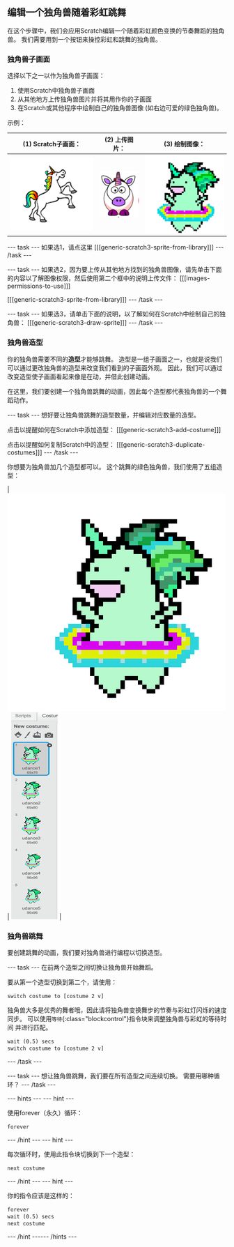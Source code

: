 ## 编辑一个独角兽随着彩虹跳舞

在这个步骤中，我们会应用Scratch编辑一个随着彩虹颜色变换的节奏舞蹈的独角兽。 我们需要用到一个按钮来操控彩虹和跳舞的独角兽。

### 独角兽子画面

选择以下之一以作为独角兽子画面：

1. 使用Scratch中独角兽子画面
2. 从其他地方上传独角兽图片并将其用作你的子画面
3. 在Scratch或其他程序中绘制自己的独角兽图像 (如右边可爱的绿色独角兽)。

示例：

|              (1) Scratch子画面：              |            (2) 上传图片：            |            (3) 绘制图像：             |
|:-----------------------------------------:|:-------------------------------:|:--------------------------------:|
| ![Scratch 独角兽](images/scratchunicorn.png) | ![网络独角兽](images/webunicorn.png) | ![绘制独角兽](images/drawunicorn.png) |

--- task --- 如果选1，请点这里 
[[[generic-scratch3-sprite-from-library]]] 
--- /task ---

--- task --- 如果选2，因为要上传从其他地方找到的独角兽图像，请先单击下面的内容以了解图像权限，然后使用第二个框中的说明上传文件： 
[[[images-permissions-to-use]]]

[[[generic-scratch3-sprite-from-library]]] 
--- /task ---

--- task --- 如果选3，请单击下面的说明，以了解如何在Scratch中绘制自己的独角兽： 
[[[generic-scratch3-draw-sprite]]] 
--- /task ---

### 独角兽造型

你的独角兽需要不同的**造型**才能够跳舞。 造型是一组子画面之一，也就是说我们可以通过更改独角兽的造型来改变我们看到的子画面外观。 因此，我们可以通过 改变造型使子画面看起来像是在动，并借此创建动画。

在这里，我们要创建一个独角兽跳舞的动画，因此每个造型都代表独角兽的一个舞蹈动作。

--- task --- 想好要让独角兽跳舞的造型数量，并编辑对应数量的造型。

点击以提醒如何在Scratch中添加造型： 
[[[generic-scratch3-add-costume]]]

点击以提醒如何复制Scratch中的造型： 
[[[generic-scratch3-duplicate-costumes]]] 
--- /task ---

你想要为独角兽加几个造型都可以。 这个跳舞的绿色独角兽，我们使用了五组造型：

| ![Dancing Unicorn Gif](images/dancingunicorn.gif) | ![Five Costumes](images/fivecostumes.png) |

### 独角兽跳舞

要创建跳舞的动画，我们要对独角兽进行编程以切换造型。

--- task --- 在前两个造型之间切换让独角兽开始舞蹈。

要从第一个造型切换到第二个，请使用：

```blocks3
switch costume to [costume 2 v]
```

独角兽大多是优秀的舞者哦，因此请将独角兽变换舞步的节奏与彩虹灯闪烁的速度同步。 可以使用`等待`{:class="blockcontrol"}指令块来调整独角兽与彩虹的等待时间 并进行匹配。

```blocks3
wait (0.5) secs
switch costume to [costume 2 v]
```

--- /task ---

--- task --- 想让独角兽跳舞，我们要在所有造型之间连续切换。 需要用哪种循环？ --- /task ---

--- hints ---
 --- hint ---

使用forever（永久）循环：

```blocks3
forever
```

--- /hint --- --- hint ---

每次循环时，使用此指令块切换到下一个造型：

```blocks3
next costume
```

--- /hint --- --- hint ---

你的指令应该是这样的：

```blocks3
forever
wait (0.5) secs
next costume
```

--- /hint ------ /hints ---
